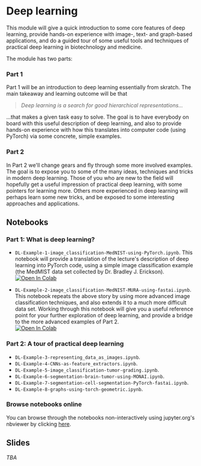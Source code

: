 # Deep learning

This module will give a quick introduction to some core features of deep learning, provide hands-on experience with image-, text- and graph-based applications, and do a guided tour of some useful tools and techniques of practical deep learning in biotechnology and medicine. 

The module has two parts:

### Part 1 
Part 1 will be an introduction to deep learning essentially from skratch. The main takeaway and learning outcome will be that
> _Deep learning is a search for good hierarchical representations..._

...that makes a given task easy to solve. The goal is to have everybody on board with this useful description of deep learning, and also to provide hands-on experience with how this translates into computer code (using PyTorch) via some concrete, simple examples.

### Part 2
In Part 2 we'll change gears and fly through some more involved examples. The goal is to expose you to some of the many ideas, techniques and tricks in modern deep learning. Those of you who are new to the field will hopefully get a useful impression of practical deep learning, with some pointers for learning more. Others more experienced in deep learning will perhaps learn some new tricks, and be exposed to some interesting approaches and applications. 

## Notebooks

### Part 1: What is deep learning?
* `DL-Example-1-image_classification-MedNIST-using-PyTorch.ipynb`. This notebook will provide a translation of the lecture's description of deep learning into PyTorch code, using a simple image classification example (the MedMIST data set collected by Dr. Bradley J. Erickson). <br><a href="https://colab.research.google.com/github/MMIV-ML/MMIV-DLN-AI-2021/blob/master/1-deep_learning/DL-Example-1-image_classification-MedNIST-using-PyTorch.ipynb">
  <img src="https://colab.research.google.com/assets/colab-badge.svg" alt="Open In Colab"/>
</a>

* `DL-Example-2-image_classification-MedNIST-MURA-using-fastai.ipynb`. This notebook repeats the above story by using more advanced image classification techniques, and also extends it to a much more difficult data set. Working through this notebook will give you a useful reference point for your further exploration of deep learning, and provide a bridge to the more advanced examples of Part 2.<br><a href="https://colab.research.google.com/github/MMIV-ML/MMIV-DLN-AI-2021/blob/master/1-deep_learning/DL-Example-2-image_classification-MedNIST-MURA-using-fastai.ipynb">
  <img src="https://colab.research.google.com/assets/colab-badge.svg" alt="Open In Colab"/>
</a>

### Part 2: A tour of practical deep learning
* `DL-Example-3-representing_data_as_images.ipynb`. 
* `DL-Example-4-CNNs-as-feature_extractors.ipynb`. 
* `DL-Example-5-image_classification-tumor-grading.ipynb`. 
* `DL-Example-6-segmentation-brain-tumor-using-MONAI.ipynb`.
* `DL-Example-7-segmentation-cell-segmentation-PyTorch-fastai.ipynb`. 
* `DL-Example-8-graphs-using-torch-geometric.ipynb`. 

### Browse notebooks online
You can browse through the notebooks non-interactively using jupyter.org's nbviewer by clicking [here](https://nbviewer.jupyter.org/github.com/MMIV-ML/MMIV-DLN-AI-2021/tree/master/1-deep_learning/notebooks.ipynb).



## Slides

_TBA_
